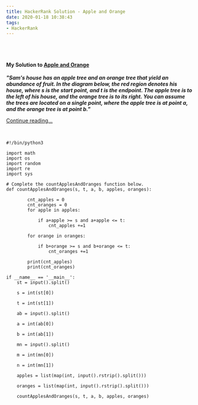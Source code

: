 ```yaml
---
title: HackerRank Solution - Apple and Orange
date: 2020-01-18 10:38:43
tags:
- HackerRank
---
```


<br>
<br>


<h4><a id="MigratoryBirds">My Solution to <a href="https://www.hackerrank.com/challenges/apple-and-orange/problem">Apple and Orange</a></h4>


<strong><i>"Sam's house has an apple tree and an orange tree that yield an abundance of fruit. In the diagram below, the red region denotes his house, where s is the start point, and t is the endpoint. The apple tree is to the left of his house, and the orange tree is to its right. You can assume the trees are located on a single point, where the apple tree is at point a, and the orange tree is at point b."</i></strong>

[Continue reading...](https://www.hackerrank.com/challenges/apple-and-orange/problem)


<br>

```
#!/bin/python3

import math
import os
import random
import re
import sys

# Complete the countApplesAndOranges function below.
def countApplesAndOranges(s, t, a, b, apples, oranges):

        cnt_apples = 0
        cnt_oranges = 0
        for apple in apples: 

            if a+apple >= s and a+apple <= t: 
                cnt_apples +=1
        
        for orange in oranges: 

            if b+orange >= s and b+orange <= t: 
                cnt_oranges +=1
        
        print(cnt_apples)
        print(cnt_oranges)

if __name__ == '__main__':
    st = input().split()

    s = int(st[0])

    t = int(st[1])

    ab = input().split()

    a = int(ab[0])

    b = int(ab[1])

    mn = input().split()

    m = int(mn[0])

    n = int(mn[1])

    apples = list(map(int, input().rstrip().split()))

    oranges = list(map(int, input().rstrip().split()))
    
    countApplesAndOranges(s, t, a, b, apples, oranges)

```


<br>
<br>

